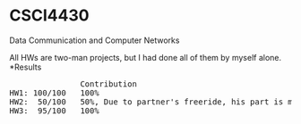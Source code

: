 # CSCI4430
Data Communication and Computer Networks

All HWs are two-man projects, but I had done all of them by myself alone. 
*Results
<pre>
               Contribution
HW1: 100/100   100%
HW2:  50/100   50%, Due to partner's freeride, his part is missing.
HW3:  95/100   100%
</pre>
